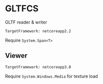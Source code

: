 # GLTFCS

GLTF reader &amp; writer 

`TargetFramework: netcoreapp2.2`

Require `System.Span<T>`

## Viewer

`TargetFramework: netcoreapp3.0`

Require `System.Windows.Media` for texture load

